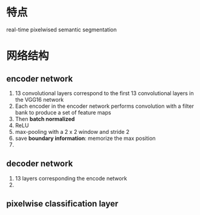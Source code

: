 # 特点
real-time pixelwised semantic segmentation
# 网络结构
## encoder network
1. 13 convolutional layers correspond to the first 13 convolutional layers in the VGG16 network
2. Each encoder in the encoder network performs convolution with a filter bank to produce a set of feature maps
3. Then **batch normalized**
4. ReLU
5. max-pooling with a 2 x 2 window and stride 2
6. save **boundary information**: memorize the max position
7. 

## decoder network
1. 13 layers corresponding the encode network
2. 
## pixelwise classification layer
